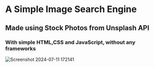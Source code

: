 # A Simple Image Search Engine

## Made using Stock Photos from Unsplash API

### With simple HTML,CSS and JavaScript, without any frameworks



![Screenshot 2024-07-11 172141](https://github.com/Subbu5602/Image_Search_Engine/assets/150257212/4de22bf9-7cb6-43f8-9ab5-080e0cdef24c)
